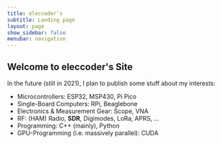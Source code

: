 ```yaml
---
title: eleccoder's
subtitle: Landing page
layout: page
show_sidebar: false
menubar: navigation
---
```


## Welcome to eleccoder's Site

In the future (still in 2021), I plan to publish some stuff about my interests:

- Microcontrollers: ESP32, MSP430, Pi Pico
- Single-Board Computers: RPi, Beaglebone
- Electronics & Measurement Gear: Scope, VNA
- RF: (HAM) Radio, **SDR**, Digimodes, LoRa, APRS, ...
- Programming: C++ (mainly), Python
- GPU-Programming (i.e. massively parallel): CUDA


